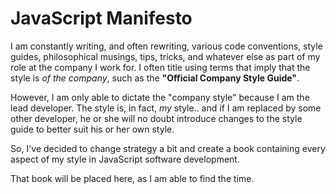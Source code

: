 # JavaScript Manifesto

I am constantly writing, and often rewriting, various code conventions, style guides, philosophical musings, tips, tricks, and whatever else as part of my role at the company I work for.  I often title using terms that imply that the style is *of the company*, such as the **"Official Company Style Guide"**.

However, I am only able to dictate the "company style" because I am the lead developer.  The style is, in fact, *my* style.. and if I am replaced by some other developer, he or she will no doubt introduce changes to the style guide to better suit his or her own style.

So, I've decided to change strategy a bit and create a book containing every aspect of my style in JavaScript software development.

That book will be placed here, as I am able to find the time.
